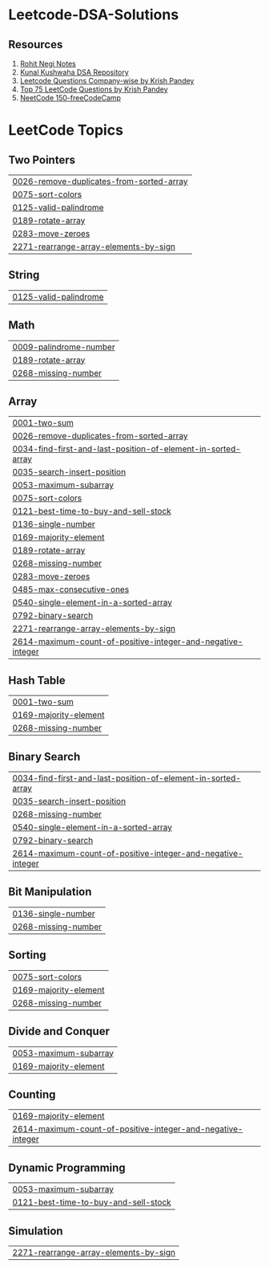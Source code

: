 # Leetcode-DSA-Solutions

## Resources
1. [Rohit Negi Notes](https://drive.google.com/drive/folders/1ja9H56RAZZ-dZ1IkbBgaEh6ue2scWEr4)  
2. [Kunal Kushwaha DSA Repository](https://github.com/kunal-kushwaha/DSA-Bootcamp-Java)  
3. [Leetcode Questions Company-wise by Krish Pandey](https://github.com/krishnadey30/LeetCode-Questions-CompanyWise)  
4. [Top 75 LeetCode Questions by Krish Pandey](https://gist.github.com/krishnadey30/88c4e2f601e96597974c00185e479532)
5. [NeetCode 150-freeCodeCamp](https://youtu.be/T0u5nwSA0w0?si=M3NOV0ZiZhpVauwa)

<!---LeetCode Topics Start-->
# LeetCode Topics
## Two Pointers
|  |
| ------- |
| [0026-remove-duplicates-from-sorted-array](https://github.com/Somie12/Leetcode-DSA-Solutions/tree/master/0026-remove-duplicates-from-sorted-array) |
| [0075-sort-colors](https://github.com/Somie12/Leetcode-DSA-Solutions/tree/master/0075-sort-colors) |
| [0125-valid-palindrome](https://github.com/Somie12/Leetcode-DSA-Solutions/tree/master/0125-valid-palindrome) |
| [0189-rotate-array](https://github.com/Somie12/Leetcode-DSA-Solutions/tree/master/0189-rotate-array) |
| [0283-move-zeroes](https://github.com/Somie12/Leetcode-DSA-Solutions/tree/master/0283-move-zeroes) |
| [2271-rearrange-array-elements-by-sign](https://github.com/Somie12/Leetcode-DSA-Solutions/tree/master/2271-rearrange-array-elements-by-sign) |
## String
|  |
| ------- |
| [0125-valid-palindrome](https://github.com/Somie12/Leetcode-DSA-Solutions/tree/master/0125-valid-palindrome) |
## Math
|  |
| ------- |
| [0009-palindrome-number](https://github.com/Somie12/Leetcode-DSA-Solutions/tree/master/0009-palindrome-number) |
| [0189-rotate-array](https://github.com/Somie12/Leetcode-DSA-Solutions/tree/master/0189-rotate-array) |
| [0268-missing-number](https://github.com/Somie12/Leetcode-DSA-Solutions/tree/master/0268-missing-number) |
## Array
|  |
| ------- |
| [0001-two-sum](https://github.com/Somie12/Leetcode-DSA-Solutions/tree/master/0001-two-sum) |
| [0026-remove-duplicates-from-sorted-array](https://github.com/Somie12/Leetcode-DSA-Solutions/tree/master/0026-remove-duplicates-from-sorted-array) |
| [0034-find-first-and-last-position-of-element-in-sorted-array](https://github.com/Somie12/Leetcode-DSA-Solutions/tree/master/0034-find-first-and-last-position-of-element-in-sorted-array) |
| [0035-search-insert-position](https://github.com/Somie12/Leetcode-DSA-Solutions/tree/master/0035-search-insert-position) |
| [0053-maximum-subarray](https://github.com/Somie12/Leetcode-DSA-Solutions/tree/master/0053-maximum-subarray) |
| [0075-sort-colors](https://github.com/Somie12/Leetcode-DSA-Solutions/tree/master/0075-sort-colors) |
| [0121-best-time-to-buy-and-sell-stock](https://github.com/Somie12/Leetcode-DSA-Solutions/tree/master/0121-best-time-to-buy-and-sell-stock) |
| [0136-single-number](https://github.com/Somie12/Leetcode-DSA-Solutions/tree/master/0136-single-number) |
| [0169-majority-element](https://github.com/Somie12/Leetcode-DSA-Solutions/tree/master/0169-majority-element) |
| [0189-rotate-array](https://github.com/Somie12/Leetcode-DSA-Solutions/tree/master/0189-rotate-array) |
| [0268-missing-number](https://github.com/Somie12/Leetcode-DSA-Solutions/tree/master/0268-missing-number) |
| [0283-move-zeroes](https://github.com/Somie12/Leetcode-DSA-Solutions/tree/master/0283-move-zeroes) |
| [0485-max-consecutive-ones](https://github.com/Somie12/Leetcode-DSA-Solutions/tree/master/0485-max-consecutive-ones) |
| [0540-single-element-in-a-sorted-array](https://github.com/Somie12/Leetcode-DSA-Solutions/tree/master/0540-single-element-in-a-sorted-array) |
| [0792-binary-search](https://github.com/Somie12/Leetcode-DSA-Solutions/tree/master/0792-binary-search) |
| [2271-rearrange-array-elements-by-sign](https://github.com/Somie12/Leetcode-DSA-Solutions/tree/master/2271-rearrange-array-elements-by-sign) |
| [2614-maximum-count-of-positive-integer-and-negative-integer](https://github.com/Somie12/Leetcode-DSA-Solutions/tree/master/2614-maximum-count-of-positive-integer-and-negative-integer) |
## Hash Table
|  |
| ------- |
| [0001-two-sum](https://github.com/Somie12/Leetcode-DSA-Solutions/tree/master/0001-two-sum) |
| [0169-majority-element](https://github.com/Somie12/Leetcode-DSA-Solutions/tree/master/0169-majority-element) |
| [0268-missing-number](https://github.com/Somie12/Leetcode-DSA-Solutions/tree/master/0268-missing-number) |
## Binary Search
|  |
| ------- |
| [0034-find-first-and-last-position-of-element-in-sorted-array](https://github.com/Somie12/Leetcode-DSA-Solutions/tree/master/0034-find-first-and-last-position-of-element-in-sorted-array) |
| [0035-search-insert-position](https://github.com/Somie12/Leetcode-DSA-Solutions/tree/master/0035-search-insert-position) |
| [0268-missing-number](https://github.com/Somie12/Leetcode-DSA-Solutions/tree/master/0268-missing-number) |
| [0540-single-element-in-a-sorted-array](https://github.com/Somie12/Leetcode-DSA-Solutions/tree/master/0540-single-element-in-a-sorted-array) |
| [0792-binary-search](https://github.com/Somie12/Leetcode-DSA-Solutions/tree/master/0792-binary-search) |
| [2614-maximum-count-of-positive-integer-and-negative-integer](https://github.com/Somie12/Leetcode-DSA-Solutions/tree/master/2614-maximum-count-of-positive-integer-and-negative-integer) |
## Bit Manipulation
|  |
| ------- |
| [0136-single-number](https://github.com/Somie12/Leetcode-DSA-Solutions/tree/master/0136-single-number) |
| [0268-missing-number](https://github.com/Somie12/Leetcode-DSA-Solutions/tree/master/0268-missing-number) |
## Sorting
|  |
| ------- |
| [0075-sort-colors](https://github.com/Somie12/Leetcode-DSA-Solutions/tree/master/0075-sort-colors) |
| [0169-majority-element](https://github.com/Somie12/Leetcode-DSA-Solutions/tree/master/0169-majority-element) |
| [0268-missing-number](https://github.com/Somie12/Leetcode-DSA-Solutions/tree/master/0268-missing-number) |
## Divide and Conquer
|  |
| ------- |
| [0053-maximum-subarray](https://github.com/Somie12/Leetcode-DSA-Solutions/tree/master/0053-maximum-subarray) |
| [0169-majority-element](https://github.com/Somie12/Leetcode-DSA-Solutions/tree/master/0169-majority-element) |
## Counting
|  |
| ------- |
| [0169-majority-element](https://github.com/Somie12/Leetcode-DSA-Solutions/tree/master/0169-majority-element) |
| [2614-maximum-count-of-positive-integer-and-negative-integer](https://github.com/Somie12/Leetcode-DSA-Solutions/tree/master/2614-maximum-count-of-positive-integer-and-negative-integer) |
## Dynamic Programming
|  |
| ------- |
| [0053-maximum-subarray](https://github.com/Somie12/Leetcode-DSA-Solutions/tree/master/0053-maximum-subarray) |
| [0121-best-time-to-buy-and-sell-stock](https://github.com/Somie12/Leetcode-DSA-Solutions/tree/master/0121-best-time-to-buy-and-sell-stock) |
## Simulation
|  |
| ------- |
| [2271-rearrange-array-elements-by-sign](https://github.com/Somie12/Leetcode-DSA-Solutions/tree/master/2271-rearrange-array-elements-by-sign) |
<!---LeetCode Topics End-->
